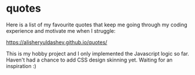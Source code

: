 # quotes

Here is a list of my favourite quotes that keep me going through my coding experience and motivate me when I struggle:

https://alisheryuldashev.github.io/quotes/

This is my hobby project and I only implemented the Javascript logic so far. 
Haven't had a chance to add CSS design skinning yet. Waiting for an inspiration :)  
